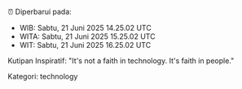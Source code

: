 ⏰ Diperbarui pada:
- WIB: Sabtu, 21 Juni 2025 14.25.02 UTC
- WITA: Sabtu, 21 Juni 2025 15.25.02 UTC
- WIT: Sabtu, 21 Juni 2025 16.25.02 UTC

Kutipan Inspiratif:
"It's not a faith in technology. It's faith in people."


Kategori: technology

